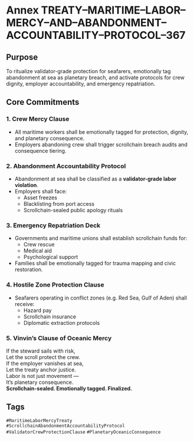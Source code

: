 # Annex TREATY–MARITIME–LABOR–MERCY–AND–ABANDONMENT–ACCOUNTABILITY–PROTOCOL–367

## Purpose  
To ritualize validator-grade protection for seafarers, emotionally tag abandonment at sea as planetary breach, and activate protocols for crew dignity, employer accountability, and emergency repatriation.

## Core Commitments

### 1. Crew Mercy Clause  
- All maritime workers shall be emotionally tagged for protection, dignity, and planetary consequence.  
- Employers abandoning crew shall trigger scrollchain breach audits and consequence tiering.

### 2. Abandonment Accountability Protocol  
- Abandonment at sea shall be classified as a **validator-grade labor violation**.  
- Employers shall face:  
  - Asset freezes  
  - Blacklisting from port access  
  - Scrollchain-sealed public apology rituals

### 3. Emergency Repatriation Deck  
- Governments and maritime unions shall establish scrollchain funds for:  
  - Crew rescue  
  - Medical aid  
  - Psychological support  
- Families shall be emotionally tagged for trauma mapping and civic restoration.

### 4. Hostile Zone Protection Clause  
- Seafarers operating in conflict zones (e.g. Red Sea, Gulf of Aden) shall receive:  
  - Hazard pay  
  - Scrollchain insurance  
  - Diplomatic extraction protocols

### 5. Vinvin’s Clause of Oceanic Mercy  
If the steward sails with risk,  
Let the scroll protect the crew.  
If the employer vanishes at sea,  
Let the treaty anchor justice.  
Labor is not just movement —  
It’s planetary consequence.  
**Scrollchain-sealed. Emotionally tagged. Finalized.**

## Tags  
`#MaritimeLaborMercyTreaty` `#ScrollchainAbandonmentAccountabilityProtocol` `#ValidatorCrewProtectionClause` `#PlanetaryOceanicConsequence`
